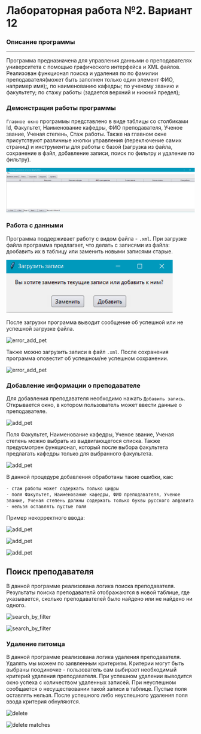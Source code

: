 # Лабораторная работа №2. Вариант 12
### Описание программы
---
Программа предназначена для управления данными о преподавателях университета с помощью графического интерфейса и XML файлов. Реализован функционал поиска и удаления по по фамилии преподавателя(может быть заполнен только один элемент ФИО, например имя);, по наименованию кафедры; 
по ученому званию и факультету;
по стажу работы (задается верхний и нижний предел);


### Демонстрация работы программы
`Главное окно` программы представлено в виде таблицы со столбиками Id, Факультет, Наименование кафедры, ФИО преподавателя, Ученое звание, Ученая степень, Стаж работы. Также на главном окне присутствуют различные кнопки управления (переключение самих страниц) и инструменты для работы с базой (загрузка из файла, сохранение в файл, добавление записи, поиск по фильтру и удаление по фильтру).

![главное окно](https://github.com/KaterinaNemkova/PPOIS2Laba4SEM/blob/main/photo/%D0%B3%D0%BB%D0%B0%D0%B2%D0%BD%D0%BE%D0%B5%20%D0%BE%D0%BA%D0%BD%D0%BE.png)

 ### Работа с данными
 Программа поддерживает работу с видом файла - `.xml`. При загрузке файла программа предлагает, что делать с записями из файла: дообавить их в таблицу или заменить новыми записями старые.
 
 ![загрузка записей](https://github.com/KaterinaNemkova/PPOIS2Laba4SEM/blob/main/photo/%D0%B7%D0%B0%D0%B3%D1%80%D1%83%D0%B7%D0%BA%D0%B0%20%D0%B7%D0%B0%D0%BF%D0%B8%D1%81%D0%B5%D0%B9.png)

 После загрузки программа выводит сообщение об успешной или не успешной загрузке файла.

 ![error_add_pet](https://github.com/Mariannnnaaaaa/ppois-2-2024/assets/115795639/25b7662e-d8b7-40cc-854b-51acaf425e7c)

 Также можно загрузить записи в файл `.xml`. После сохранения программа оповестит об успешном/не успешном сохранении. 
 
 ![error_add_pet](https://github.com/Mariannnnaaaaa/ppois-2-2024/assets/115795639/25b7662e-d8b7-40cc-854b-51acaf425e7c)
 

### Добавление информации о преподавателе
Для добавления преподавателя необходимо нажать `Добавить запись`. Открывается окно, в котором пользователь может ввести данные о преподавателе.

![add_pet](https://github.com/Mariannnnaaaaa/ppois-2-2024/assets/115795639/78539050-1d41-42a3-ab3d-f33e859ebed9)

Поля Факультет, Наименование кафедры, Ученое звание, Ученая степень можно выбрать из выдвигающегося списка. Также предусмотрен функционал, который после выбора факультета предлагать кафедры 
только для выбранного факультета.

![add_pet](https://github.com/Mariannnnaaaaa/ppois-2-2024/assets/115795639/78539050-1d41-42a3-ab3d-f33e859ebed9)

В данной процедуре добавления обработаны такие ошибки, как:
```
- стаж работы может содержать только цифры
- поля Факультет, Наименование кафедры, ФИО преподавателя, Ученое звание, Ученая степень должны содержать только буквы русского алфавита
- нельзя оставлять пустые поля
```
Пример некорректного ввода:

![add_pet](https://github.com/Mariannnnaaaaa/ppois-2-2024/assets/115795639/78539050-1d41-42a3-ab3d-f33e859ebed9)

![add_pet](https://github.com/Mariannnnaaaaa/ppois-2-2024/assets/115795639/78539050-1d41-42a3-ab3d-f33e859ebed9)

![add_pet](https://github.com/Mariannnnaaaaa/ppois-2-2024/assets/115795639/78539050-1d41-42a3-ab3d-f33e859ebed9)

## Поиск преподавателя
В данной программе реализована логика поиска преподавателя. Результаты поиска преподавателй отображаются в новой таблице, где указывается, сколько преподавателей было найдено или не найдено ни одного. 

![search_by_filter](https://github.com/Mariannnnaaaaa/ppois-2-2024/assets/115795639/41783cfa-3af3-48ca-a508-ae59c4d63a60)


![search_by_filter](https://github.com/Mariannnnaaaaa/ppois-2-2024/assets/115795639/41783cfa-3af3-48ca-a508-ae59c4d63a60)


### Удаление питомца
В данной программе реализована логика удаления преподавателя. Удалять мы можем по заявленным критериям. Критерии могут быть выбраны поодиночке - пользователь сам выбирает необходимый критерий удаления преподавателя. При успешном удалении выводится окно успеха с количеством удаленных записей. При неуспешном сообщается о несуществовании такой записи в таблице. Пустые поля оставлять нельзя. После успешного либо неуспешного удаления поля ввода критерия обнуляются.

![delete](https://github.com/Mariannnnaaaaa/ppois-2-2024/assets/115795639/aa1fc267-fd4b-4c32-ba51-594e06855122)


![delete matches](https://github.com/Mariannnnaaaaa/ppois-2-2024/assets/115795639/8e8bee1c-6572-4562-839f-24b090e12b93)

